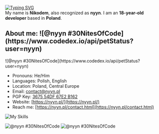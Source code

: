 <a href="https://git.io/typing-svg"><img align="center" src="https://readme-typing-svg.herokuapp.com?font=Fira+Code&pause=1000&random=false&width=435&lines=Hello!+I'm+nyyn." alt="Typing SVG" /></a> <br>
My name is **Nikodem**, also recognized as **nyyn**.
I am an **18-year-old developer** based in **Poland**.

<h2 align="left">About me: ![@nyyn #30NitesOfCode](https://www.codedex.io/api/petStatus?user=nyyn)
</h2> ![@nyyn #30NitesOfCode](https://www.codedex.io/api/petStatus?user=nyyn)

- Pronouns: He/Him
- Languages: Polish, English
- Location: Poland, Central Europe
- Email: [contact@nyyn.pl](mailto:contact@nyyn.pl)
- PGP Key: [3675 54DF 67E2 B162](https://keybase.io/nyyn666)
- Website: [https://nyyn.pl/](https://nyyn.pl/)
- Reach me: [https://nyyn.pl/contact.html](https://nyyn.pl/contact.html)

![My Skills](https://skillicons.dev/icons?i=html,css,bootstrap,js,github,git,lua,typescript,py,ps,php,mysql,cloudflare,netlify,cpp)

![@nyyn #30NitesOfCode](https://www.codedex.io/api/petStatus?user=nyyn) ![@nyyn #30NitesOfCode](https://www.codedex.io/api/petStatus?user=nyyn)

